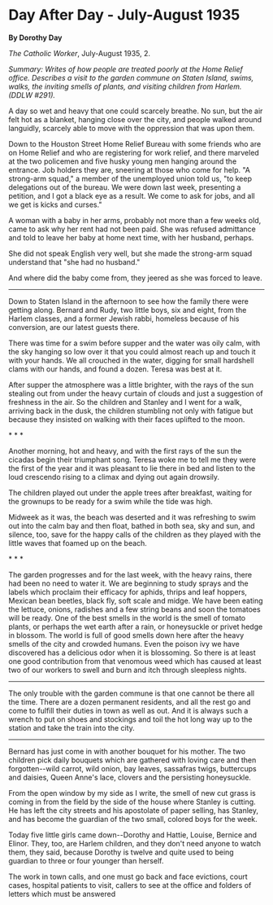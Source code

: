Day After Day - July-August 1935
================================

**By Dorothy Day**

*The Catholic Worker*, July-August 1935, 2.

*Summary: Writes of how people are treated poorly at the Home Relief
office. Describes a visit to the garden commune on Staten Island, swims,
walks, the inviting smells of plants, and visiting children from Harlem.
(DDLW \#291).*

A day so wet and heavy that one could scarcely breathe. No sun, but the
air felt hot as a blanket, hanging close over the city, and people
walked around languidly, scarcely able to move with the oppression that
was upon them.

Down to the Houston Street Home Relief Bureau with some friends who are
on Home Relief and who are registering for work relief, and there
marveled at the two policemen and five husky young men hanging around
the entrance. Job holders they are, sneering at those who come for help.
"A strong-arm squad," a member of the unemployed union told us, "to keep
delegations out of the bureau. We were down last week, presenting a
petition, and I got a black eye as a result. We come to ask for jobs,
and all we get is kicks and curses."

A woman with a baby in her arms, probably not more than a few weeks old,
came to ask why her rent had not been paid. She was refused admittance
and told to leave her baby at home next time, with her husband, perhaps.

She did not speak English very well, but she made the strong-arm squad
understand that "she had no husband."

And where did the baby come from, they jeered as she was forced to
leave.

- - -

Down to Staten Island in the afternoon to see how the family there were
getting along. Bernard and Rudy, two little boys, six and eight, from
the Harlem classes, and a former Jewish rabbi, homeless because of his
conversion, are our latest guests there.

There was time for a swim before supper and the water was oily calm,
with the sky hanging so low over it that you could almost reach up and
touch it with your hands. We all crouched in the water, digging for
small hardshell clams with our hands, and found a dozen. Teresa was best
at it.

After supper the atmosphere was a little brighter, with the rays of the
sun stealing out from under the heavy curtain of clouds and just a
suggestion of freshness in the air. So the children and Stanley and I
went for a walk, arriving back in the dusk, the children stumbling not
only with fatigue but because they insisted on walking with their faces
uplifted to the moon.

\* \* \*

Another morning, hot and heavy, and with the first rays of the sun the
cicadas begin their triumphant song. Teresa woke me to tell me they were
the first of the year and it was pleasant to lie there in bed and listen
to the loud crescendo rising to a climax and dying out again drowsily.

The children played out under the apple trees after breakfast, waiting
for the grownups to be ready for a swim while the tide was high.

Midweek as it was, the beach was deserted and it was refreshing to swim
out into the calm bay and then float, bathed in both sea, sky and sun,
and silence, too, save for the happy calls of the children as they
played with the little waves that foamed up on the beach.

\* \* \*

The garden progresses and for the last week, with the heavy rains, there
had been no need to water it. We are beginning to study sprays and the
labels which proclaim their efficacy for aphids, thrips and leaf
hoppers, Mexican bean beetles, black fly, soft scale and midge. We have
been eating the lettuce, onions, radishes and a few string beans and
soon the tomatoes will be ready. One of the best smells in the world is
the smell of tomato plants, or perhaps the wet earth after a rain, or
honeysuckle or privet hedge in blossom. The world is full of good smells
down here after the heavy smells of the city and crowded humans. Even
the poison ivy we have discovered has a delicious odor when it is
blossoming. So there is at least one good contribution from that
venomous weed which has caused at least two of our workers to swell and
burn and itch through sleepless nights.

- - -

The only trouble with the garden commune is that one cannot be there all
the time. There are a dozen permanent residents, and all the rest go and
come to fulfill their duties in town as well as out. And it is always
such a wrench to put on shoes and stockings and toil the hot long way up
to the station and take the train into the city.

- - -

Bernard has just come in with another bouquet for his mother. The two
children pick daily bouquets which are gathered with loving care and
then forgotten--wild carrot, wild onion, bay leaves, sassafras twigs,
buttercups and daisies, Queen Anne's lace, clovers and the persisting
honeysuckle.

From the open window by my side as I write, the smell of new cut grass
is coming in from the field by the side of the house where Stanley is
cutting. He has left the city streets and his apostolate of paper
selling, has Stanley, and has become the guardian of the two small,
colored boys for the week.

Today five little girls came down--Dorothy and Hattie, Louise, Bernice
and Elinor. They, too, are Harlem children, and they don't need anyone
to watch them, they said, because Dorothy is twelve and quite used to
being guardian to three or four younger than herself.

The work in town calls, and one must go back and face evictions, court
cases, hospital patients to visit, callers to see at the office and
folders of letters which must be answered
